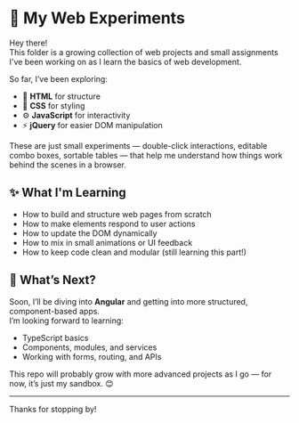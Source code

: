 # 🌱 My Web Experiments

Hey there!  
This folder is a growing collection of web projects and small assignments I've been working on as I learn the basics of web development.

So far, I’ve been exploring:

- 🧱 **HTML** for structure  
- 🎨 **CSS** for styling  
- ⚙️ **JavaScript** for interactivity  
- ⚡ **jQuery** for easier DOM manipulation

These are just small experiments — double-click interactions, editable combo boxes, sortable tables — that help me understand how things work behind the scenes in a browser.

## ✨ What I'm Learning

- How to build and structure web pages from scratch
- How to make elements respond to user actions
- How to update the DOM dynamically
- How to mix in small animations or UI feedback
- How to keep code clean and modular (still learning this part!) 

## 🔭 What’s Next?

Soon, I’ll be diving into **Angular** and getting into more structured, component-based apps.  
I’m looking forward to learning:

- TypeScript basics
- Components, modules, and services
- Working with forms, routing, and APIs

This repo will probably grow with more advanced projects as I go — for now, it’s just my sandbox. 😊

---

Thanks for stopping by!
